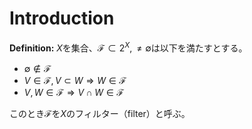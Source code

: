 # Introduction



**Definition:**
${ X }$を集合、${ \mathscr{F}\subset 2^{X}, \neq \emptyset }$は以下を満たすとする。

* ${\emptyset \notin \mathscr{F} }$
* ${ V\in\mathscr{F}, V\subset W \Longrightarrow W\in\mathscr{F} }$
* ${ V, W\in\mathscr{F} \Longrightarrow V\cap W\in\mathscr{F} }$

このとき${ \mathscr{F} }$を${ X }$のフィルター（filter）と呼ぶ。


